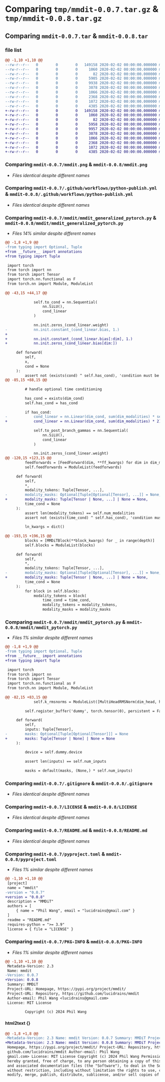 # Comparing `tmp/mmdit-0.0.7.tar.gz` & `tmp/mmdit-0.0.8.tar.gz`

## Comparing `mmdit-0.0.7.tar` & `mmdit-0.0.8.tar`

### file list

```diff
@@ -1,10 +1,10 @@
--rw-r--r--   0        0        0   149158 2020-02-02 00:00:00.000000 mmdit-0.0.7/mmdit.png
--rw-r--r--   0        0        0     1060 2020-02-02 00:00:00.000000 mmdit-0.0.7/.github/workflows/python-publish.yml
--rw-r--r--   0        0        0       82 2020-02-02 00:00:00.000000 mmdit-0.0.7/mmdit/__init__.py
--rw-r--r--   0        0        0     5905 2020-02-02 00:00:00.000000 mmdit-0.0.7/mmdit/mmdit_generalized_pytorch.py
--rw-r--r--   0        0        0     9938 2020-02-02 00:00:00.000000 mmdit-0.0.7/mmdit/mmdit_pytorch.py
--rw-r--r--   0        0        0     3078 2020-02-02 00:00:00.000000 mmdit-0.0.7/.gitignore
--rw-r--r--   0        0        0     1066 2020-02-02 00:00:00.000000 mmdit-0.0.7/LICENSE
--rw-r--r--   0        0        0     2368 2020-02-02 00:00:00.000000 mmdit-0.0.7/README.md
--rw-r--r--   0        0        0     1072 2020-02-02 00:00:00.000000 mmdit-0.0.7/pyproject.toml
--rw-r--r--   0        0        0     4385 2020-02-02 00:00:00.000000 mmdit-0.0.7/PKG-INFO
+-rw-r--r--   0        0        0   149158 2020-02-02 00:00:00.000000 mmdit-0.0.8/mmdit.png
+-rw-r--r--   0        0        0     1060 2020-02-02 00:00:00.000000 mmdit-0.0.8/.github/workflows/python-publish.yml
+-rw-r--r--   0        0        0       82 2020-02-02 00:00:00.000000 mmdit-0.0.8/mmdit/__init__.py
+-rw-r--r--   0        0        0     5958 2020-02-02 00:00:00.000000 mmdit-0.0.8/mmdit/mmdit_generalized_pytorch.py
+-rw-r--r--   0        0        0     9957 2020-02-02 00:00:00.000000 mmdit-0.0.8/mmdit/mmdit_pytorch.py
+-rw-r--r--   0        0        0     3078 2020-02-02 00:00:00.000000 mmdit-0.0.8/.gitignore
+-rw-r--r--   0        0        0     1066 2020-02-02 00:00:00.000000 mmdit-0.0.8/LICENSE
+-rw-r--r--   0        0        0     2368 2020-02-02 00:00:00.000000 mmdit-0.0.8/README.md
+-rw-r--r--   0        0        0     1072 2020-02-02 00:00:00.000000 mmdit-0.0.8/pyproject.toml
+-rw-r--r--   0        0        0     4385 2020-02-02 00:00:00.000000 mmdit-0.0.8/PKG-INFO
```

### Comparing `mmdit-0.0.7/mmdit.png` & `mmdit-0.0.8/mmdit.png`

 * *Files identical despite different names*

### Comparing `mmdit-0.0.7/.github/workflows/python-publish.yml` & `mmdit-0.0.8/.github/workflows/python-publish.yml`

 * *Files identical despite different names*

### Comparing `mmdit-0.0.7/mmdit/mmdit_generalized_pytorch.py` & `mmdit-0.0.8/mmdit/mmdit_generalized_pytorch.py`

 * *Files 14% similar despite different names*

```diff
@@ -1,8 +1,9 @@
-from typing import Optional, Tuple
+from __future__ import annotations
+from typing import Tuple
 
 import torch
 from torch import nn
 from torch import Tensor
 import torch.nn.functional as F
 from torch.nn import Module, ModuleList
 
@@ -43,15 +44,17 @@
 
             self.to_cond = nn.Sequential(
                 nn.SiLU(),
                 cond_linear
             )
 
             nn.init.zeros_(cond_linear.weight)
-            nn.init.constant_(cond_linear.bias, 1.)
+
+            nn.init.constant_(cond_linear.bias[:dim], 1.)
+            nn.init.zeros_(cond_linear.bias[dim:])
 
     def forward(
         self,
         x,
         cond = None
     ):
         assert not (exists(cond) ^ self.has_cond), 'condition must be passed in if dim_cond is set at init. it should not be passed in if not set'
@@ -85,15 +88,15 @@
 
         # handle optional time conditioning
 
         has_cond = exists(dim_cond)
         self.has_cond = has_cond
 
         if has_cond:
-            cond_linear = nn.Linear(dim_cond, sum(dim_modalities) * self.num_modalities)
+            cond_linear = nn.Linear(dim_cond, sum(dim_modalities) * 2)
 
             self.to_post_branch_gammas = nn.Sequential(
                 nn.SiLU(),
                 cond_linear
             )
 
             nn.init.zeros_(cond_linear.weight)
@@ -120,15 +123,15 @@
         feedforwards = [FeedForward(dim, **ff_kwargs) for dim in dim_modalities]
         self.feedforwards = ModuleList(feedforwards)
 
     def forward(
         self,
         *,
         modality_tokens: Tuple[Tensor, ...],
-        modality_masks: Optional[Tuple[Optional[Tensor], ...]] = None,
+        modality_masks: Tuple[Tensor | None, ...] | None = None,
         time_cond = None
     ):
         assert len(modality_tokens) == self.num_modalities
         assert not (exists(time_cond) ^ self.has_cond), 'condition must be passed in if dim_cond is set at init. it should not be passed in if not set'
 
         ln_kwargs = dict()
 
@@ -193,15 +196,15 @@
         blocks = [MMDiTBlock(**block_kwargs) for _ in range(depth)]
         self.blocks = ModuleList(blocks)
 
     def forward(
         self,
         *,
         modality_tokens: Tuple[Tensor, ...],
-        modality_masks: Optional[Tuple[Optional[Tensor], ...]] = None,
+        modality_masks: Tuple[Tensor | None, ...] | None = None,
         time_cond = None
     ):
         for block in self.blocks:
             modality_tokens = block(
                 time_cond = time_cond,
                 modality_tokens = modality_tokens,
                 modality_masks = modality_masks
```

### Comparing `mmdit-0.0.7/mmdit/mmdit_pytorch.py` & `mmdit-0.0.8/mmdit/mmdit_pytorch.py`

 * *Files 1% similar despite different names*

```diff
@@ -1,8 +1,9 @@
-from typing import Optional, Tuple
+from __future__ import annotations
+from typing import Tuple
 
 import torch
 from torch import nn
 from torch import Tensor
 import torch.nn.functional as F
 from torch.nn import Module, ModuleList
 
@@ -82,15 +83,15 @@
             self.k_rmsnorms = ModuleList([MultiHeadRMSNorm(dim_head, heads = heads) for _ in range(num_inputs)])
 
         self.register_buffer('dummy', torch.tensor(0), persistent = False)
 
     def forward(
         self,
         inputs: Tuple[Tensor],
-        masks: Optional[Tuple[Optional[Tensor]]] = None
+        masks: Tuple[Tensor | None] | None = None
     ):
 
         device = self.dummy.device
 
         assert len(inputs) == self.num_inputs
 
         masks = default(masks, (None,) * self.num_inputs)
```

### Comparing `mmdit-0.0.7/.gitignore` & `mmdit-0.0.8/.gitignore`

 * *Files identical despite different names*

### Comparing `mmdit-0.0.7/LICENSE` & `mmdit-0.0.8/LICENSE`

 * *Files identical despite different names*

### Comparing `mmdit-0.0.7/README.md` & `mmdit-0.0.8/README.md`

 * *Files identical despite different names*

### Comparing `mmdit-0.0.7/pyproject.toml` & `mmdit-0.0.8/pyproject.toml`

 * *Files 1% similar despite different names*

```diff
@@ -1,10 +1,10 @@
 [project]
 name = "mmdit"
-version = "0.0.7"
+version = "0.0.8"
 description = "MMDiT"
 authors = [
     { name = "Phil Wang", email = "lucidrains@gmail.com" }
 ]
 readme = "README.md"
 requires-python = ">= 3.9"
 license = { file = "LICENSE" }
```

### Comparing `mmdit-0.0.7/PKG-INFO` & `mmdit-0.0.8/PKG-INFO`

 * *Files 1% similar despite different names*

```diff
@@ -1,10 +1,10 @@
 Metadata-Version: 2.3
 Name: mmdit
-Version: 0.0.7
+Version: 0.0.8
 Summary: MMDiT
 Project-URL: Homepage, https://pypi.org/project/mmdit/
 Project-URL: Repository, https://github.com/lucidrains/mmdit
 Author-email: Phil Wang <lucidrains@gmail.com>
 License: MIT License
         
         Copyright (c) 2024 Phil Wang
```

#### html2text {}

```diff
@@ -1,8 +1,8 @@
-Metadata-Version: 2.3 Name: mmdit Version: 0.0.7 Summary: MMDiT Project-URL:
+Metadata-Version: 2.3 Name: mmdit Version: 0.0.8 Summary: MMDiT Project-URL:
 Homepage, https://pypi.org/project/mmdit/ Project-URL: Repository, https://
 github.com/lucidrains/mmdit Author-email: Phil Wang
 gmail.com> License: MIT License Copyright (c) 2024 Phil Wang Permission is
 hereby granted, free of charge, to any person obtaining a copy of this software
 and associated documentation files (the "Software"), to deal in the Software
 without restriction, including without limitation the rights to use, copy,
 modify, merge, publish, distribute, sublicense, and/or sell copies of the
```

